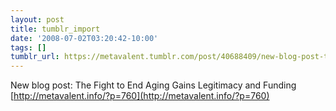 ```yaml
---
layout: post
title: tumblr_import
date: '2008-07-02T03:20:42-10:00'
tags: []
tumblr_url: https://metavalent.tumblr.com/post/40688409/new-blog-post-the-fight-to-end-aging-gains
---
```

New blog post: The Fight to End Aging Gains Legitimacy and Funding [http://metavalent.info/?p=760](http://metavalent.info/?p=760)

